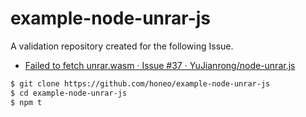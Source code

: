 # example-node-unrar-js

A validation repository created for the following Issue.
* [Failed to fetch unrar.wasm · Issue #37 · YuJianrong/node-unrar.js](https://github.com/YuJianrong/node-unrar.js/issues/37)

```sh
$ git clone https://github.com/honeo/example-node-unrar-js
$ cd example-node-unrar-js
$ npm t
```
